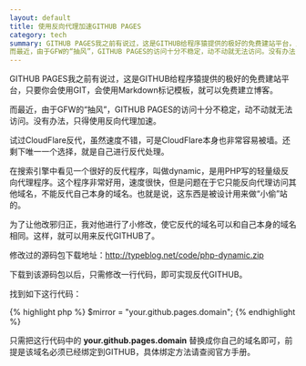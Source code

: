 ```yaml
---
layout: default
title: 使用反向代理加速GITHUB PAGES
category: tech
summary: GITHUB PAGES我之前有说过，这是GITHUB给程序猿提供的极好的免费建站平台，只要你会使用GIT，会使用Markdown标记模板，就可以免费建立博客。<br />
而最近，由于GFW的“抽风”，GITHUB PAGES的访问十分不稳定，动不动就无法访问。没有办法，只得使用反向代理加速。<br />试过CloudFlare反代，虽然速度不错，可是CloudFlare本身也非常容易被墙。还剩下唯一一个选择，就是自己进行反代处理。
---
```

GITHUB PAGES我之前有说过，这是GITHUB给程序猿提供的极好的免费建站平台，只要你会使用GIT，会使用Markdown标记模板，就可以免费建立博客。

而最近，由于GFW的“抽风”，GITHUB PAGES的访问十分不稳定，动不动就无法访问。没有办法，只得使用反向代理加速。

试过CloudFlare反代，虽然速度不错，可是CloudFlare本身也非常容易被墙。还剩下唯一一个选择，就是自己进行反代处理。

在搜索引擎中看见一个很好的反代程序，叫做dynamic，是用PHP写的轻量级反向代理程序。这个程序非常好用，速度很快，但是问题在于它只能反向代理访问其他域名，不能反代自己本身的域名。也就是说，这东西是被设计用来做“小偷”站的。

为了让他改邪归正，我对他进行了小修改，使它反代的域名可以和自己本身的域名相同。这样，就可以用来反代GITHUB了。

修改过的源码包下载地址：<http://typeblog.net/code/php-dynamic.zip>

下载到该源码包以后，只需修改一行代码，即可实现反代GITHUB。

找到如下这行代码：

{% highlight php %}
$mirror = "your.github.pages.domain";
{% endhighlight %}

只需把这行代码中的 __your.github.pages.domain__ 替换成你自己的域名即可，前提是该域名必须已经绑定到GITHUB，具体绑定方法请查阅官方手册。
